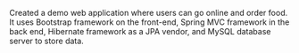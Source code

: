 Created a demo web application where users can go online and order food. It uses Bootstrap framework on the front-end, Spring MVC framework in the back end, Hibernate framework as a JPA vendor, and MySQL database server to store data. 
